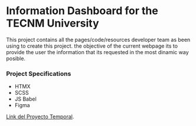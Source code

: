 # Information Dashboard for the TECNM University

 This project contains all the pages/code/resources developer team as been using to create this project. the objective of the current webpage its to provide the user the information that its requested in the most dinamic way posible.

### Project Specifications 

- HTMX
- SCSS
- JS Babel
- Figma

[Link del Proyecto Temporal](https://github.com/AvenaQuaker/TECNM-Dashboard/DashboardTEC-EIS/Dashboard.html).
  

